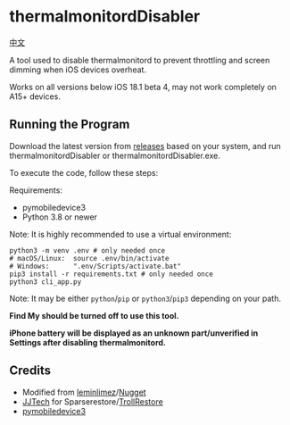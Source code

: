 # thermalmonitordDisabler
[中文](https://github.com/rponeawa/thermalmonitordDisabler/blob/main/README_CN.md)

A tool used to disable thermalmonitord to prevent throttling and screen dimming when iOS devices overheat.

Works on all versions below iOS 18.1 beta 4, may not work completely on A15+ devices.

## Running the Program
Download the latest version from [releases](https://github.com/rponeawa/thermalmonitordDisabler/releases/latest) based on your system, and run thermalmonitordDisabler or thermalmonitordDisabler.exe.

To execute the code, follow these steps:

Requirements:
- pymobiledevice3
- Python 3.8 or newer

Note: It is highly recommended to use a virtual environment:
```
python3 -m venv .env # only needed once
# macOS/Linux:  source .env/bin/activate
# Windows:      ".env/Scripts/activate.bat"
pip3 install -r requirements.txt # only needed once
python3 cli_app.py
```
Note: It may be either `python`/`pip` or `python3`/`pip3` depending on your path.

**Find My should be turned off to use this tool.**

**iPhone battery will be displayed as an unknown part/unverified in Settings after disabling thermalmonitord.**

## Credits
- Modified from [leminlimez](https://github.com/leminlimez)/[Nugget](https://github.com/leminlimez/Nugget)
- [JJTech](https://github.com/JJTech0130) for Sparserestore/[TrollRestore](https://github.com/JJTech0130/TrollRestore)
- [pymobiledevice3](https://github.com/doronz88/pymobiledevice3)

